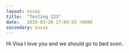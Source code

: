 ```yaml
---
layout: essay
title:  "Testing 123"
date:   2019-03-28 17:04:55 +0800
secondary: essay
---
```

Hi Visa I love you and we should go to bed soon. 

